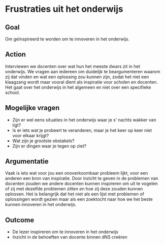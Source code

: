 # Frustraties uit het onderwijs

## Goal

Om geïnspireerd te worden om te innoveren in het onderwijs.

## Action

Interviewen we docenten over wat hun het meeste dwars zit in het onderwijs. We vragen aan iedereen om duidelijk te beargumenteren waarom zij dat vinden en wat een oplossing zou kunnen zijn, zodat het niet een klaagzang wordt maar vooral dient als inspiratie voor scholen en docenten. Het gaat over het onderwijs in het algemeen en niet over een specifieke school.

## Mogelijke vragen

* Zijn er wel eens situaties in het onderwijs waar je s’ nachts wakker van ligt?
* Is er iets wat je probeert te veranderen, maar je het keer op keer niet voor elkaar krijgt?
* Wat zijn je grootste obstakels?
* Zijn er dingen waar je tegen op ziet?


## Argumentatie
Vaak is iets wat voor jou een onoverkoombaar probleem lijkt, voor een anderen een bron van inspiratie. Door inzicht te geven in de problemen van docenten zouden we andere docenten kunnen inspireren om uit te vogelen of zij met dezelfde problemen zitten en hoe zij deze zouden kunnen oplossen. Het is belangrijk dat het niet als een lijst met problemen of oplossingen wordt gezien maar als een zoektocht naar hoe we het beste kunnen innoveren in het onderwijs.

## Outcome

* De lezer inspireren om te innoveren in het onderwijs
* Inzicht in de behoeften van docente binnen dNS creëren
